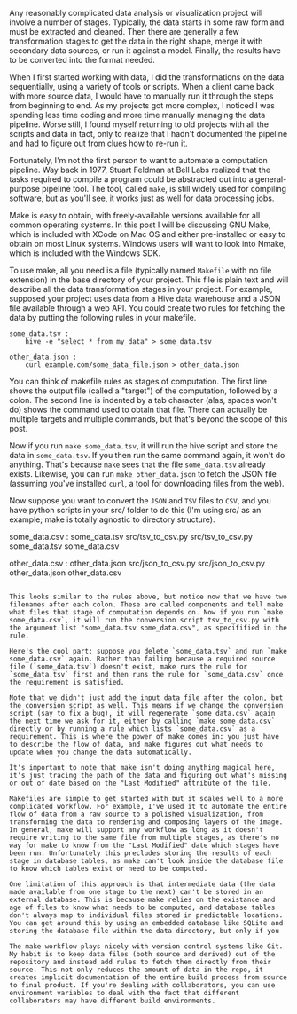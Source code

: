 Any reasonably complicated data analysis or visualization project will involve a number of stages. Typically, the data starts in some raw form and must be extracted and cleaned. Then there are generally a few transformation stages to get the data in the right shape, merge it with secondary data sources, or run it against a model. Finally, the results have to be converted into the format needed.

When I first started working with data, I did the transformations on the data sequentially, using a variety of tools or scripts. When a client came back with more source data, I would have to manually run it through the steps from beginning to end. As my projects got more complex, I noticed I was spending less time coding and more time manually managing the data pipeline. Worse still, I found myself returning to old projects with all the scripts and data in tact, only to realize that I hadn't documented the pipeline and had to figure out from clues how to re-run it.

Fortunately, I'm not the first person to want to automate a computation pipeline. Way back in 1977, Stuart Feldman at Bell Labs realized that the tasks required to compile a program could be abstracted out into a general-purpose pipeline tool. The tool, called `make`, is still widely used for compiling software, but as you'll see, it works just as well for data processing jobs.

Make is easy to obtain, with freely-available versions available for all common operating systems. In this post I will be discussing GNU Make, which is included with XCode on Mac OS and either pre-installed or easy to obtain on most Linux systems. Windows users will want to look into Nmake, which is included with the Windows SDK.

To use make, all you need is a file (typically named `Makefile` with no file extension) in the base directory of your project. This file is plain text and will describe all the data transformation stages in your project. For example, supposed your project uses data from a Hive data warehouse and a JSON file available through a web API. You could create two rules for fetching the data by putting the following rules in your makefile.

    some_data.tsv :
    	hive -e "select * from my_data" > some_data.tsv
    
    other_data.json :
    	curl example.com/some_data_file.json > other_data.json


You can think of makefile rules as stages of computation. The first line shows the output file (called a "target") of the computation, followed by a colon. The second line is indented by a tab character (alas, spaces won't do) shows the command used to obtain that file. There can actually be multiple targets and multiple commands, but that's beyond the scope of this post.

Now if you run `make some_data.tsv`, it will run the hive script and store the data in `some_data.tsv`. If you then run the same command again, it won't do anything. That's because `make` sees that the file `some_data.tsv` already exists. Likewise, you can run `make other_data.json` to fetch the JSON file (assuming you've installed `curl`, a tool for downloading files from the web).

Now suppose you want to convert the `JSON` and `TSV` files to `CSV`, and you have python scripts in your src/ folder to do this (I'm using src/ as an example; make is totally agnostic to directory structure).


some_data.csv : some_data.tsv src/tsv_to_csv.py
	src/tsv_to_csv.py some_data.tsv some_data.csv

other_data.csv : other_data.json src/json_to_csv.py
	src/json_to_csv.py other_data.json other_data.csv
```

This looks similar to the rules above, but notice now that we have two filenames after each colon. These are called components and tell make what files that stage of computation depends on. Now if you run `make some_data.csv`, it will run the conversion script tsv_to_csv.py with the argument list "some_data.tsv some_data.csv", as specifified in the rule.

Here's the cool part: suppose you delete `some_data.tsv` and run `make some_data.csv` again. Rather than failing because a required source file (`some_data.tsv`) doesn't exist, make runs the rule for `some_data.tsv` first and then runs the rule for `some_data.csv` once the requirement is satisfied.

Note that we didn't just add the input data file after the colon, but the conversion script as well. This means if we change the conversion script (say to fix a bug), it will regenerate `some_data.csv` again the next time we ask for it, either by calling `make some_data.csv` directly or by running a rule which lists `some_data.csv` as a requirement. This is where the power of make comes in: you just have to describe the flow of data, and make figures out what needs to update when you change the data automatically.

It's important to note that make isn't doing anything magical here, it's just tracing the path of the data and figuring out what's missing or out of date based on the "Last Modified" attribute of the file.

Makefiles are simple to get started with but it scales well to a more complicated workflow. For example, I've used it to automate the entire flow of data from a raw source to a polished visualization, from transforming the data to rendering and composing layers of the image. In general, make will support any workflow as long as it doesn't require writing to the same file from multiple stages, as there's no way for make to know from the "Last Modified" date which stages have been run. Unfortunately this precludes storing the results of each stage in database tables, as make can't look inside the database file to know which tables exist or need to be computed.

One limitation of this approach is that intermediate data (the data made available from one stage to the next) can't be stored in an external database. This is because make relies on the existance and age of files to know what needs to be computed, and database tables don't always map to individual files stored in predictable locations. You can get around this by using an embedded database like SQLite and storing the database file within the data directory, but only if you 

The make workflow plays nicely with version control systems like Git. My habit is to keep data files (both source and derived) out of the repository and instead add rules to fetch them directly from their source. This not only reduces the amount of data in the repo, it creates implicit documentation of the entire build process from source to final product. If you're dealing with collaborators, you can use environment variables to deal with the fact that different collaborators may have different build environments.




